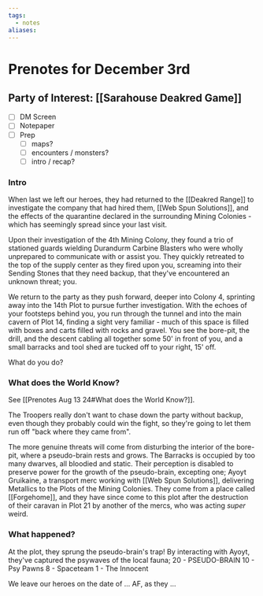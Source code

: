 ```yaml
---
tags:
  - notes
aliases:
---
```


# Prenotes for December 3rd
## Party of Interest: [[Sarahouse Deakred Game]]
- [ ] DM Screen
- [ ] Notepaper
- [ ] Prep
	- [ ] maps?
	- [ ] encounters / monsters?
	- [ ] intro / recap?

### Intro
When last we left our heroes, they had returned to the [[Deakred Range]] to investigate the company that had hired them, [[Web Spun Solutions]], and the effects of the quarantine declared in the surrounding Mining Colonies - which has seemingly spread since your last visit.

Upon their investigation of the 4th Mining Colony, they found a trio of stationed guards wielding Durandurm Carbine Blasters who were wholly unprepared to communicate with or assist you. They quickly retreated to the top of the supply center as they fired upon you, screaming into their Sending Stones that they need backup, that they've encountered an unknown threat; you.

We return to the party as they push forward, deeper into Colony 4, sprinting away into the 14th Plot to pursue further investigation. With the echoes of your footsteps behind you, you run through the tunnel and into the main cavern of Plot 14, finding a sight very familiar - much of this space is filled with boxes and carts filled with rocks and gravel. You see the bore-pit, the drill, and the descent cabling all together some 50' in front of you, and a small barracks and tool shed are tucked off to your right, 15' off.

What do you do?

### What does the World Know?

See [[Prenotes Aug 13 24#What does the World Know?]]. 

The Troopers really don't want to chase down the party without backup, even though they probably could win the fight, so they're going to let them run off "back where they came from".

The more genuine threats will come from disturbing the interior of the bore-pit, where a pseudo-brain rests and grows. The Barracks is occupied by too many dwarves, all bloodied and static. Their perception is disabled to preserve power for the growth of the pseudo-brain, excepting one; Ayoyt Gruikaine, a transport merc working with [[Web Spun Solutions]], delivering Metallics to the Plots of the Mining Colonies. They come from a place called [[Forgehome]], and they have since come to this plot after the destruction of their caravan in Plot 21 by another of the mercs, who was acting *super* weird.

### What happened?

At the plot, they sprung the pseudo-brain's trap! By interacting with Ayoyt, they've captured the psywaves of the local fauna;
20 - PSEUDO-BRAIN
10 - Psy Pawns
8 - Spaceteam
1 - The Innocent

We leave our heroes on the date of ... AF, as they ...